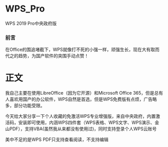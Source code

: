 # WPS_Pro
WPS 2019 Pro中央政府版

### 前言

在Office的围追堵截下，WPS就像打不死的小强一样，顽强生长，现在大有取而代之的趋势，为国产软件的突围手动点赞！

# 正文

我自己主要在使用LibreOffice（因为它开源）和Microsoft Office 365，但是总有人喜欢用国产的办公软件，WPS自然是首选，但是WPS免费版有点烦，广告略多，部分功能受限。

今天给大家分享一下个人收藏的免激活WPS专业增强版，来自中央政府，内置激活码，安装即可使用，内涵WPS四件套（WPS表格、WPS文字、WPS演示、金山PDF），支持VBA(虽然我从来都没有使用过)，同时支持登录个人WPS云账号

美中不足的是WPS PDF只支持查看阅读，不支持编辑
